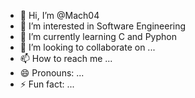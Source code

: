 - 👋 Hi, I’m @Mach04
- 👀 I’m interested in Software Engineering
- 🌱 I’m currently learning C and Pyphon 
- 💞️ I’m looking to collaborate on ...
- 📫 How to reach me ...
- 😄 Pronouns: ...
- ⚡ Fun fact: ...

<!---
Mach04/Mach04 is a ✨ special ✨ repository because its `README.md` (this file) appears on your GitHub profile.
You can click the Preview link to take a look at your changes.
--->
